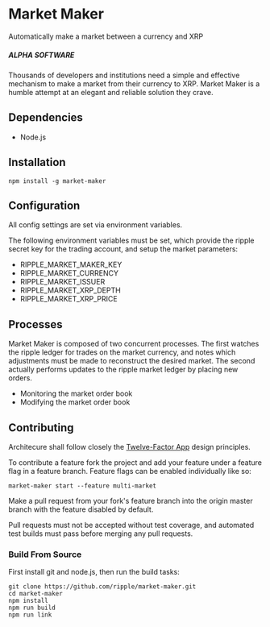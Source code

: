 # Market Maker #

Automatically make a market between a currency and XRP

##### ALPHA SOFTWARE

Thousands of developers and institutions need a simple and effective mechanism to make a market from their currency to XRP. Market Maker is a humble attempt at an elegant and reliable solution they crave.

## Dependencies

- Node.js

## Installation ##

    npm install -g market-maker

## Configuration
All config settings are set via environment variables.

The following environment variables must be set, which provide the ripple secret key for the trading account, and setup the market parameters:

- RIPPLE_MARKET_MAKER_KEY
- RIPPLE_MARKET_CURRENCY
- RIPPLE_MARKET_ISSUER
- RIPPLE_MARKET_XRP_DEPTH
- RIPPLE_MARKET_XRP_PRICE

## Processes
Market Maker is composed of two concurrent processes. The first watches the ripple ledger for trades on the market currency, and notes which adjustments must be made to reconstruct the desired market. The second actually performs updates to the ripple market ledger by placing new orders.

- Monitoring the market order book
- Modifying the market order book

## Contributing

Architecure shall follow closely the [Twelve-Factor App](http://12factor.net/) design principles.

To contribute a feature fork the project and add your feature under a feature flag in a feature branch. Feature flags can be enabled individually like so:

````
market-maker start --feature multi-market
````

Make a pull request from your fork's feature branch into the origin master branch with the feature disabled by default.

Pull requests must not be accepted without test coverage, and automated test builds must pass before merging any pull requests.

### Build From Source

First install git and node.js, then run the build tasks:

    git clone https://github.com/ripple/market-maker.git
    cd market-maker
    npm install
    npm run build
    npm run link


